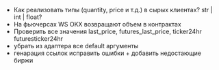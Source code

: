 - Как реализовать типы (quantity, price и т.д.) в сырых клиентах? str | int | float?
- На фьючерсах WS OKX возвращают объем в контрактах
- Проверить все значения last_price, futures_last_price, ticker24hr futuresticker24hr
- убрать из адаптера все default аргументы
- генарация ссылок исправить ошибки + добавить недостающие биржи

